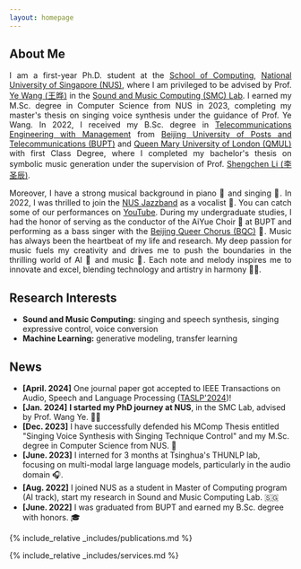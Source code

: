 ```yaml
---
layout: homepage
---
```


## About Me

<p align="justify">
I am a first-year Ph.D. student at the <a href="https://www.comp.nus.edu.sg/">School of Computing</a>, <a href="https://www.nus.edu.sg/">National University of Singapore (NUS)</a>, where I am privileged to be advised by Prof. <a href="https://www.comp.nus.edu.sg/cs/people/wangye/">Ye Wang (王晔)</a> in the <a href="https://smcnus.comp.nus.edu.sg/">Sound and Music Computing (SMC) Lab</a>. I earned my M.Sc. degree in Computer Science from NUS in 2023, completing my master's thesis on singing voice synthesis under the guidance of Prof. Ye Wang. In 2022, I received my B.Sc. degree in <a href="https://is.bupt.edu.cn/">Telecommunications Engineering with Management</a> from <a href="http://www.bupt.edu.cn/">Beijing University of Posts and Telecommunications (BUPT)</a> and <a href="https://www.qmul.ac.uk/">Queen Mary University of London (QMUL)</a> with first Class Degree, where I completed my bachelor's thesis on symbolic music generation under the supervision of Prof. <a href="https://shengchenli.github.io/">Shengchen Li (李圣辰)</a>.
</p>

<p align="justify">
Moreover, I have a strong musical background in piano 🎹 and singing 🎤. In 2022, I was thrilled to join the <a href="https://cfa.nus.edu.sg/explore/talent/arts-groups/music/nus-jazz-band/">NUS Jazzband</a> as a vocalist 🎷. You can catch some of our performances on <a href="https://www.youtube.com/@nusjazzband">YouTube</a>. During my undergraduate studies, I had the honor of serving as the conductor of the AiYue Choir 🎼 at BUPT and performing as a bass singer with the <a href="https://www.youtube.com/channel/UCNMAnNY_93rND1mh8qRP7fQ">Beijing Queer Chorus (BQC)</a> 🌈. 
Music has always been the heartbeat of my life and research. My deep passion for music fuels my creativity and drives me to push the boundaries in the thrilling world of AI 🤖 and music 🎵. Each note and melody inspires me to innovate and excel, blending technology and artistry in harmony 🚀✨.
</p>

## Research Interests
- **Sound and Music Computing:** singing and speech synthesis, singing expressive control, voice conversion
- **Machine Learning:** generative modeling, transfer learning

## News
- **[April. 2024]** One journal paper got accepted to IEEE Transactions on Audio, Speech and Language Processing (<a href="(https://signalprocessingsociety.org/publications-resources/ieeeacm-transactions-audio-speech-and-language-processing)">TASLP'2024</a>)!
- **[Jan. 2024]** **I started my PhD journey at NUS**, in the SMC Lab, advised by Prof. Wang Ye. 🥰✨
- **[Dec. 2023]** I have successfully defended his MComp Thesis entitled "Singing Voice Synthesis with Singing Technique Control" and my M.Sc. degree in Computer Science from NUS. 🥳
- **[June. 2023]** I interned for 3 months at Tsinghua's THUNLP lab, focusing on multi-modal large language models, particularly in the audio domain 🎧.
- **[Aug. 2022]** I joined NUS as a student in Master of Computing program (AI track), start my research in Sound and Music Computing Lab. 🇸🇬
- **[June. 2022]** I was graduated from BUPT and earned my B.Sc. degree with honors. 🎓
</p>

{% include_relative _includes/publications.md %}

{% include_relative _includes/services.md %}
